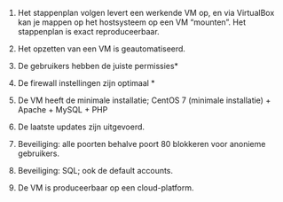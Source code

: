 1. Het stappenplan volgen levert een werkende VM op, en via VirtualBox kan je mappen op het hostsysteem op een VM “mounten”. 
Het stappenplan is exact reproduceerbaar.

2. Het opzetten van een VM is geautomatiseerd.

3. De gebruikers hebben de juiste permissies*

4. De firewall instellingen zijn optimaal *

5. De VM heeft de minimale installatie; CentOS 7 (minimale installatie) + Apache + MySQL + PHP

6. De laatste updates zijn uitgevoerd.

7. Beveiliging: alle poorten behalve poort 80 blokkeren voor anonieme gebruikers.

8. Beveiliging: SQL; ook de default accounts.

9. De VM is produceerbaar op een cloud-platform.
